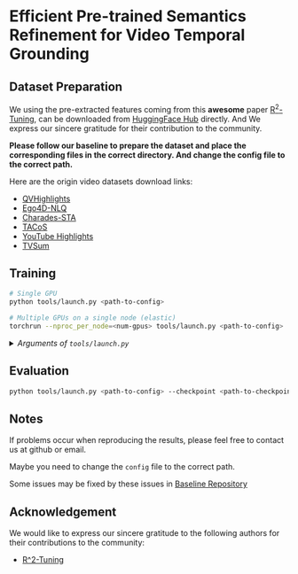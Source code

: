 # Efficient Pre-trained Semantics Refinement for Video Temporal Grounding


## Dataset Preparation

We using the pre-extracted features coming from this **awesome** paper [R$^2$-Tuning](https://github.com/yeliudev/R2-Tuning), can be downloaded from [HuggingFace Hub](https://huggingface.co/yeliudev/R2-Tuning) directly. And We express our sincere gratitude for their contribution to the community.

**Please follow our baseline to prepare the dataset and place the corresponding files in the correct directory. And change the config file to the correct path.**

Here are the origin video datasets download links:

- [QVHighlights](https://nlp.cs.unc.edu/data/jielei/qvh/qvhilights_videos.tar.gz)
- [Ego4D-NLQ](https://ego4d-data.org/)
- [Charades-STA](https://ai2-public-datasets.s3-us-west-2.amazonaws.com/charades/Charades_v1.zip)
- [TACoS](https://datasets.d2.mpi-inf.mpg.de/MPII-Cooking-2/MPII-Cooking-2-videos.tar.gz)
- [YouTube Highlights](https://github.com/aliensunmin/DomainSpecificHighlight)
- [TVSum](https://people.csail.mit.edu/yalesong/tvsum/tvsum50_ver_1_1.tgz)

## Training

```bash
# Single GPU
python tools/launch.py <path-to-config>

# Multiple GPUs on a single node (elastic)
torchrun --nproc_per_node=<num-gpus> tools/launch.py <path-to-config>
```

<details>
<summary><i>Arguments of <code>tools/launch.py</code></i></summary>
<br>

- `config` The config file to use
- `--checkpoint` The checkpoint file to load from
- `--resume` The checkpoint file to resume from
- `--work_dir` Working directory
- `--eval` Evaluation only
- `--dump` Dump inference outputs
- `--seed` The random seed to use
- `--amp` Whether to use automatic mixed precision training
- `--debug` Debug mode (detect `nan` during training)
- `--launcher` The job launcher to use

</details>

## Evaluation

```bash
python tools/launch.py <path-to-config> --checkpoint <path-to-checkpoint> --eval
```

## Notes

If problems occur when reproducing the results, please feel free to contact us at github or email.

Maybe you need to change the `config` file to the correct path.

Some issues may be fixed by these issues in [Baseline Repository](https://github.com/yeliudev/R2-Tuning)


## Acknowledgement

We would like to express our sincere gratitude to the following authors for their contributions to the community:

- [R^2-Tuning](https://www.ecva.net/papers/eccv_2024/papers_ECCV/papers/05800.pdf)